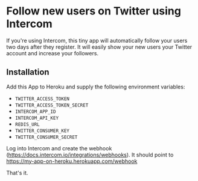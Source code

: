 Follow new users on Twitter using Intercom
==========================================

If you're using Intercom, this tiny app will automatically follow your users two days after they register. It will easily show your new users your Twitter account and increase your followers.

## Installation

Add this App to Heroku and supply the following environment variables:

* `TWITTER_ACCESS_TOKEN`
* `TWITTER_ACCESS_TOKEN_SECRET`
* `INTERCOM_APP_ID`
* `INTERCOM_API_KEY`
* `REDIS_URL`
* `TWITTER_CONSUMER_KEY`
* `TWITTER_CONSUMER_SECRET`

Log into Intercom and create the webhook (https://docs.intercom.io/integrations/webhooks). It should point to https://my-app-on-heroku.herokuapp.com/webhook

That's it.
